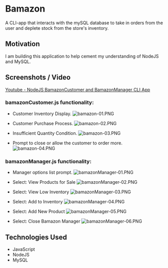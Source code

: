 # Bamazon

A CLI-app that interacts with the mySQL database to take in orders from the user and deplete stock from the store's inventory.

## Motivation

I am building this application to help cement my understanding of NodeJS and MySQL.

## Screenshots / Video

[Youtube - NodeJS BamazonCustomer and BamazonManager CLI App](https://youtu.be/WoPx8Px-DkQ)

### bamazonCustomer.js functionality:

* Customer Inventory Display.
![bamazon-01.PNG](https://images.zenhubusercontent.com/5bb4428d58d3b92dfedf3084/51c765a3-e51c-4778-9687-7d47f8f44352)

* Customer Purchase Process.
![bamazon-02.PNG](https://images.zenhubusercontent.com/5bb4428d58d3b92dfedf3084/4e0b2f03-3966-4c1a-8c74-27107707049f)

* Insufficient Quantity Condition.
![bamazon-03.PNG](https://images.zenhubusercontent.com/5bb4428d58d3b92dfedf3084/668bf24f-ed55-42ab-a088-a48cfe3e0862)

* Prompt to close or allow the customer to order more.
![bamazon-04.PNG](https://images.zenhubusercontent.com/5bb4428d58d3b92dfedf3084/4f38db12-3210-46ad-bdf5-9e3b89a5824a)

### bamazonManager.js functionality:

* Manager options list prompt.
![bamazonManager-01.PNG](https://images.zenhubusercontent.com/5bb4428d58d3b92dfedf3084/d418bfbc-0793-46e5-9937-9ef88718a558)

* Select: View Products for Sale
![bamazonManager-02.PNG](https://images.zenhubusercontent.com/5bb4428d58d3b92dfedf3084/9409241f-f304-4980-98d9-3b9a49c4973a)

* Select: View Low Inventory
![bamazonManager-03.PNG](https://images.zenhubusercontent.com/5bb4428d58d3b92dfedf3084/a92376a1-d317-4fc3-afff-d2e7641e9c5d)

* Select: Add to Inventory
![bamazonManager-04.PNG](https://images.zenhubusercontent.com/5bb4428d58d3b92dfedf3084/68e9d923-5f9e-4c0a-8f66-826cda8f1357)

* Select: Add New Product
![bamazonManager-05.PNG](https://images.zenhubusercontent.com/5bb4428d58d3b92dfedf3084/3ed383b1-9007-4532-9d1b-9016856b1da9)

* Select: Close Bamazon Manager
![bamazonManager-06.PNG](https://images.zenhubusercontent.com/5bb4428d58d3b92dfedf3084/d9b10186-7ee0-4fe1-9133-2c9acd38ef24)

## Technologies Used

* JavaScript
* NodeJS
* MySQL